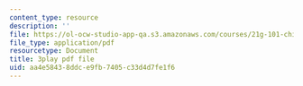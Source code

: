 ```yaml
---
content_type: resource
description: ''
file: https://ol-ocw-studio-app-qa.s3.amazonaws.com/courses/21g-101-chinese-i-regular-fall-2014/aa4e58438ddce9fb7405c33d4d7fe1f6_hNUoYTJl3j4.pdf
file_type: application/pdf
resourcetype: Document
title: 3play pdf file
uid: aa4e5843-8ddc-e9fb-7405-c33d4d7fe1f6
---
```

